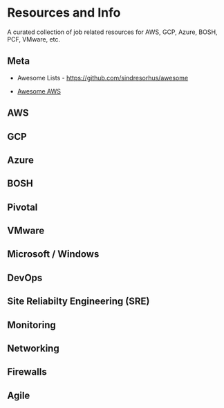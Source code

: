 # Resources and Info
A curated collection of job related resources for AWS, GCP, Azure, BOSH, PCF, VMware, etc.

## Meta

- Awesome Lists - https://github.com/sindresorhus/awesome

- [Awesome AWS](https://github.com/donnemartin/awesome-aws)

## AWS

## GCP

## Azure

## BOSH

## Pivotal

## VMware

## Microsoft / Windows

## DevOps

## Site Reliabilty Engineering (SRE)

## Monitoring

## Networking

## Firewalls

## Agile


